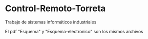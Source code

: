 # Control-Remoto-Torreta
Trabajo de sistemas informáticos industriales

El pdf "Esquema" y "Esquema-electronico" son los mismos archivos
